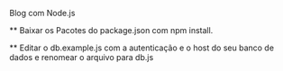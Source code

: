 Blog com Node.js

** Baixar os Pacotes do package.json com npm install.

** Editar o db.example.js com a autenticação e o host do seu banco de dados e renomear o arquivo para db.js